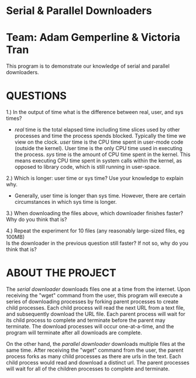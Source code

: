 # Serial & Parallel Downloaders
# Team: Adam Gemperline & Victoria Tran

This program is to demonstrate our knowledge of serial and parallel downloaders. 

# QUESTIONS
1.) In the output of time what is the difference between real, user, and sys times?
 - *real* time is the total elapsed time including time slices used by other processes and time the process spends blocked.
       Typically the time we view on the clock.
   *user* time is the CPU time spent in user-mode code (outside the kernel). User time is the only CPU time used in executing the process. 
   *sys* time is the amount of CPU time spent in the kernel. This means executing CPU time spent in system calls within the kernel, as   
      opposed to library code, which is still running in user-space.

2.) Which is longer: user time or sys time? Use your knowledge to explain why.
 - Generally, user time is longer than sys time. However, there are certain circumstances in which sys time is longer. 
 
3.) When downloading the files above, which downloader finishes faster? Why do you think that is?

4.) Repeat the experiment for 10 files (any reasonably large-sized files, eg 100MB)  
 Is the downloader in the previous question still faster? If not so, why do you think  that is?
  

# ABOUT THE PROJECT
The *serial downloader* downloads files one at a time from the internet.
Upon receiving the "wget" command from the user, this program will execute a series of downloading processes by forking parent processes to create child processes. 
Each child process will read the next URL from a text file, and subsequently download the URL file.
Each parent process will wait for its child process to complete and terminate before the parent may terminate. 
The download processes will occur one-at-a-time, and the program will terminate after all downloads are complete.

On the other hand, the *parallel downloader* downloads multiple files at the same time.
After receiving the "wget" command from the user, the parent process forks as many child processes as there are urls in the text. 
Each child process would read and download a distinct url. 
The parent processes will wait for all of the children processes to complete and terminate.
